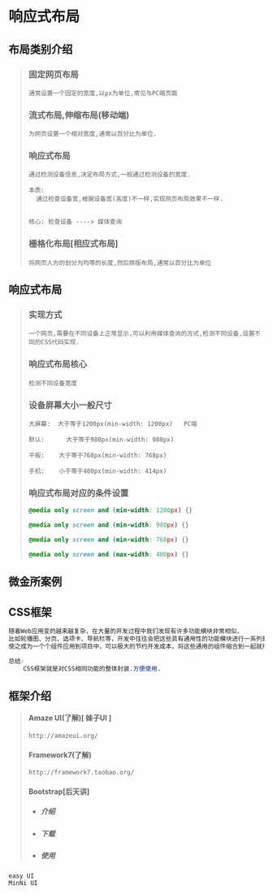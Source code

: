 # 响应式布局

## 布局类别介绍

> ### 固定网页布局
>
> ```
> 通常设置一个固定的宽度,以px为单位,常见与PC端页面
> ```
>
> ### 流式布局,伸缩布局(移动端)
>
> ```
> 为网页设置一个相对宽度,通常以百分比为单位.
> ```
>
> ### 响应式布局
>
> ```
> 通过检测设备信息,决定布局方式,一般通过检测设备的宽度.
> 
> 本质:
> 	通过检查设备宽,根据设备宽(高度)不一样,实现网页布局效果不一样.
> 	
> 	
> 核心: 检查设备 ----> 媒体查询
> ```
>
> ### 栅格化布局[相应式布局]
>
> ```
> 将网页人为的划分为均等的长度,然后排版布局,通常以百分比为单位
> ```

## 响应式布局

> ### 实现方式
>
> ```
> 一个网页,需要在不同设备上正常显示,可以利用媒体查询的方式,检测不同设备,设置不同的CSS代码实现.
> ```
>
> ### 响应式布局核心
>
> ```
> 检测不同设备宽度
> ```
>
> ### 设备屏幕大小一般尺寸
>
> ```
> 大屏幕:  大于等于1200px(min-width: 1200px)   PC端
> 
> 默认:	   大于等于980px(min-width: 980px)
> 
> 平板:    大于等于768px(min-width: 768px) 
> 
> 手机:    小于等于480px(min-width: 414px)
> ```
>
> ### 响应式布局对应的条件设置
>
> ```css
> @media only screen and (min-width: 1200px) {}
> 
> @media only screen and (min-width: 980px) {}
> 
> @media only screen and (min-width: 768px) {}
> 
> @media only screen and (max-width: 480px) {}
> ```

## 微金所案例

## CSS框架

```css
随着Web应用变的越来越复杂，在大量的开发过程中我们发现有许多功能模块非常相似，
比如轮播图、分页、选项卡、导航栏等，开发中往往会把这些具有通用性的功能模块进行一系列封装，
使之成为一个个组件应用到项目中，可以极大的节约开发成本，将这些通用的组件缩合到一起就形成了前端框架.

总结:
	CSS框架就是对CSS相同功能的整体封装.方便使用.
```

## 框架介绍

> #### Amaze UI(了解)[ 妹子UI ]
>
> ```
> http://amazeui.org/
> ```
>
> #### Framework7(了解) 
>
> ```
> http://framework7.taobao.org/
> ```
>
> #### Bootstrap[后天讲]
>
> - ##### 介绍
>
> - ##### 下载
>
> - ##### 使用

```
easy UI
MinNi UI
```

